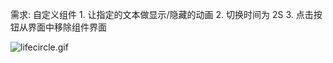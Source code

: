 需求: 自定义组件 1. 让指定的文本做显示/隐藏的动画 2. 切换时间为 2S 3. 点击按钮从界面中移除组件界面

![lifecircle.gif](http://ww1.sinaimg.cn/large/005NUwyggy1gbq83pp0u9g30bl05z0tf.gif)
